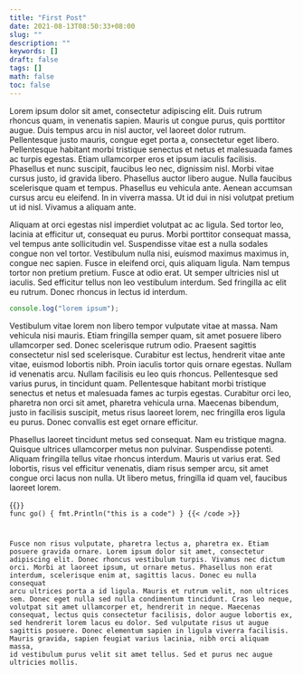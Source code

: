 ```yaml
---
title: "First Post"
date: 2021-08-13T08:50:33+08:00
slug: ""
description: ""
keywords: []
draft: false
tags: []
math: false
toc: false
---
```


Lorem ipsum dolor sit amet, consectetur adipiscing elit. Duis rutrum rhoncus quam, in venenatis sapien. Mauris ut congue purus, quis porttitor augue. Duis tempus arcu in nisl auctor, vel laoreet dolor rutrum. Pellentesque justo mauris, congue eget porta a, consectetur eget libero. Pellentesque habitant morbi tristique senectus et netus et malesuada fames ac turpis egestas. Etiam ullamcorper eros et ipsum iaculis facilisis. Phasellus et nunc suscipit, faucibus leo nec, dignissim nisl. Morbi vitae cursus justo, id gravida libero. Phasellus auctor libero augue. Nulla faucibus scelerisque quam et tempus. Phasellus eu vehicula ante. Aenean accumsan cursus arcu eu eleifend. In in viverra massa. Ut id dui in nisi volutpat pretium ut id nisl. Vivamus a aliquam ante.

Aliquam at orci egestas nisl imperdiet volutpat ac ac ligula. Sed tortor leo, lacinia at efficitur ut, consequat eu purus. Morbi porttitor consequat massa, vel tempus ante sollicitudin vel. Suspendisse vitae est a nulla sodales congue non vel tortor. Vestibulum nulla nisi, euismod maximus maximus in, congue nec sapien. Fusce in eleifend orci, quis aliquam ligula. Nam tempus tortor non pretium pretium. Fusce at odio erat. Ut semper ultricies nisl ut iaculis. Sed efficitur tellus non leo vestibulum interdum. Sed fringilla ac elit eu rutrum. Donec rhoncus in lectus id interdum.

```javascript
console.log("lorem ipsum");
```

Vestibulum vitae lorem non libero tempor vulputate vitae at massa. Nam vehicula nisi mauris. Etiam fringilla semper quam, sit amet posuere libero ullamcorper sed. Donec scelerisque rutrum odio. Praesent sagittis consectetur nisl sed scelerisque. Curabitur est lectus, hendrerit vitae ante vitae, euismod lobortis nibh. Proin iaculis tortor quis ornare egestas. Nullam id venenatis arcu. Nullam facilisis eu leo quis rhoncus. Pellentesque sed varius purus, in tincidunt quam. Pellentesque habitant morbi tristique senectus et netus et malesuada fames ac turpis egestas. Curabitur orci leo, pharetra non orci sit amet, pharetra vehicula urna. Maecenas bibendum, justo in facilisis suscipit, metus risus laoreet lorem, nec fringilla eros ligula eu purus. Donec convallis est eget ornare efficitur.

Phasellus laoreet tincidunt metus sed consequat. Nam eu tristique magna. Quisque ultrices ullamcorper metus non pulvinar. Suspendisse potenti. Aliquam fringilla tellus vitae rhoncus interdum. Mauris ut varius erat. Sed lobortis, risus vel efficitur venenatis, diam risus semper arcu, sit amet congue orci lacus non nulla. Ut libero metus, fringilla id quam vel, faucibus laoreet lorem.

{{<code language="go" title="sample code" expand="Foo" collapse="Hide" isCollapsed="false">}}
func go() {
  fmt.Println("this is a code")
}
{{< /code >}}

Fusce non risus vulputate, pharetra lectus a, pharetra ex. Etiam posuere gravida ornare. Lorem ipsum dolor sit amet, consectetur adipiscing elit. Donec rhoncus vestibulum turpis. Vivamus nec dictum orci. Morbi at laoreet ipsum, ut ornare metus. Phasellus non erat interdum, scelerisque enim at, sagittis lacus. Donec eu nulla consequat arcu ultrices porta a id ligula. Mauris et rutrum velit, non ultrices sem. Donec eget nulla sed nulla condimentum tincidunt. Cras leo neque, volutpat sit amet ullamcorper et, hendrerit in neque. Maecenas consequat, lectus quis consectetur facilisis, dolor augue lobortis ex, sed hendrerit lorem lacus eu dolor. Sed vulputate risus ut augue sagittis posuere. Donec elementum sapien in ligula viverra facilisis. Mauris gravida, sapien feugiat varius lacinia, nibh orci aliquam massa, id vestibulum purus velit sit amet tellus. Sed et purus nec augue ultricies mollis.

